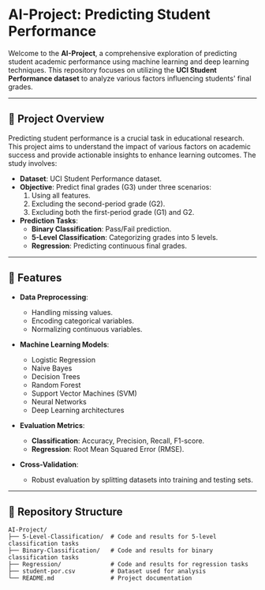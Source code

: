 # AI-Project: Predicting Student Performance

Welcome to the **AI-Project**, a comprehensive exploration of predicting student academic performance using machine learning and deep learning techniques. This repository focuses on utilizing the **UCI Student Performance dataset** to analyze various factors influencing students' final grades.

---

## 📜 Project Overview

Predicting student performance is a crucial task in educational research. This project aims to understand the impact of various factors on academic success and provide actionable insights to enhance learning outcomes. The study involves:

- **Dataset**: UCI Student Performance dataset.
- **Objective**: Predict final grades (G3) under three scenarios:
  1. Using all features.
  2. Excluding the second-period grade (G2).
  3. Excluding both the first-period grade (G1) and G2.
- **Prediction Tasks**:
  - **Binary Classification**: Pass/Fail prediction.
  - **5-Level Classification**: Categorizing grades into 5 levels.
  - **Regression**: Predicting continuous final grades.

---

## 🧰 Features

- **Data Preprocessing**:
  - Handling missing values.
  - Encoding categorical variables.
  - Normalizing continuous variables.

- **Machine Learning Models**:
  - Logistic Regression
  - Naive Bayes
  - Decision Trees
  - Random Forest
  - Support Vector Machines (SVM)
  - Neural Networks
  - Deep Learning architectures

- **Evaluation Metrics**:
  - **Classification**: Accuracy, Precision, Recall, F1-score.
  - **Regression**: Root Mean Squared Error (RMSE).

- **Cross-Validation**:
  - Robust evaluation by splitting datasets into training and testing sets.

---

## 📂 Repository Structure

```plaintext
AI-Project/
├── 5-Level-Classification/  # Code and results for 5-level classification tasks
├── Binary-Classification/   # Code and results for binary classification tasks
├── Regression/              # Code and results for regression tasks
├── student-por.csv          # Dataset used for analysis
└── README.md                # Project documentation
